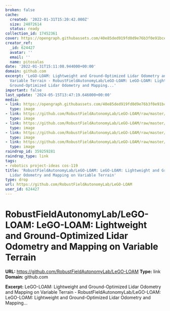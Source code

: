 ```yaml
---
broken: false
cache:
  created: '2022-01-31T15:20:42.000Z'
  size: 24072614
  status: ready
collection_id: 17452361
cover: https://opengraph.githubassets.com/40e85ded919fd0d9e76b3f0e91bce142412484eeb68c7a5f4e676acce99bad46/RobustFieldAutonomyLab/LeGO-LOAM
creator_ref:
  _id: 624427
  avatar: ''
  email: ''
  name: pitosalas
date: '2022-01-31T15:11:08.944000+00:00'
domain: github.com
excerpt: 'LeGO-LOAM: Lightweight and Ground-Optimized Lidar Odometry and Mapping on
  Variable Terrain - RobustFieldAutonomyLab/LeGO-LOAM: LeGO-LOAM: Lightweight and
  Ground-Optimized Lidar Odometry and Mapping...'
important: false
last_update: '2024-05-15T13:47:19.646000+00:00'
media:
- link: https://opengraph.githubassets.com/40e85ded919fd0d9e76b3f0e91bce142412484eeb68c7a5f4e676acce99bad46/RobustFieldAutonomyLab/LeGO-LOAM
  type: image
- link: https://github.com/RobustFieldAutonomyLab/LeGO-LOAM/raw/master/LeGO-LOAM/launch/demo.gif
  type: image
- link: https://github.com/RobustFieldAutonomyLab/LeGO-LOAM/raw/master/LeGO-LOAM/launch/jackal-label.jpg
  type: image
- link: https://github.com/RobustFieldAutonomyLab/LeGO-LOAM/raw/master/LeGO-LOAM/launch/seg-total.jpg
  type: image
- link: https://github.com/RobustFieldAutonomyLab/LeGO-LOAM/raw/master/LeGO-LOAM/launch/odometry.jpg
  type: image
raindrop_id: 359259281
raindrop_type: link
tags:
- robotics project-ideas cos-119
title: 'RobustFieldAutonomyLab/LeGO-LOAM: LeGO-LOAM: Lightweight and Ground-Optimized
  Lidar Odometry and Mapping on Variable Terrain'
type: drop
url: https://github.com/RobustFieldAutonomyLab/LeGO-LOAM
user_id: 624427
---
```


# RobustFieldAutonomyLab/LeGO-LOAM: LeGO-LOAM: Lightweight and Ground-Optimized Lidar Odometry and Mapping on Variable Terrain

**URL:** https://github.com/RobustFieldAutonomyLab/LeGO-LOAM
**Type:** link
**Domain:** github.com

**Excerpt:** LeGO-LOAM: Lightweight and Ground-Optimized Lidar Odometry and Mapping on Variable Terrain - RobustFieldAutonomyLab/LeGO-LOAM: LeGO-LOAM: Lightweight and Ground-Optimized Lidar Odometry and Mapping...
